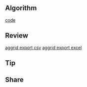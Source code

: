 ## Algorithm

[code](/images/temp/haha-2024-08-18.png)

## Review

[aggrid export csv](https://www.ag-grid.com/javascript-data-grid/csv-export/)
[aggrid export excel](https://www.ag-grid.com/javascript-data-grid/excel-export/)

## Tip

## Share
